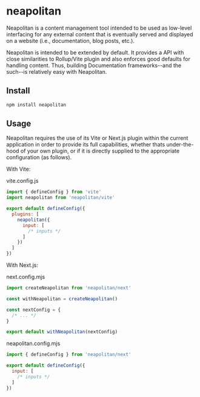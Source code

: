 # neapolitan

Neapolitan is a content management tool intended to be used as low-level interfacing for any external content that is eventually served and displayed on a website (i.e., documentation, blog posts, etc.).

Neapolitan is intended to be extended by default. It provides a API with close similarities to Rollup/Vite plugin and also enforces good defaults for handling content. Thus, building Documentation frameworks--and the such--is relatively easy with Neapolitan.

## Install

```sh
npm install neapolitan
```

## Usage

Neapolitan requires the use of its Vite or Next.js plugin within the current application in order to provide its full capabilities, whether thats under-the-hood of your own plugin, or if it is directly supplied to the appropriate configuration (as follows).

With Vite:

vite.config.js
```js
import { defineConfig } from 'vite'
import neapolitan from 'neapolitan/vite'

export default defineConfig({
  plugins: [
    neapolitan({
      input: [
        /* inputs */
      ]
    })
  ]
})
```

With Next.js:

next.config.mjs
```js
import createNeapolitan from 'neapolitan/next'

const withNeapolitan = createNeapolitan()

const nextConfig = {
  /* ... */
}

export default withNeapolitan(nextConfig)
```

neapolitan.config.mjs
```js
import { defineConfig } from 'neapolitan/next'

export default defineConfig({
  input: [
    /* inputs */
  ]
})
```